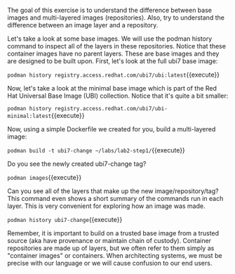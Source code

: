 The goal of this exercise is to understand the difference between base images and multi-layered images (repositories). Also, try to understand the difference between an image layer and a repository.


Let's take a look at some base images. We will use the podman history command to inspect all of the layers in these repositories. Notice that these container images have no parent layers. These are base images and they are designed to be built upon. First, let's look at the full ubi7 base image:

`podman history registry.access.redhat.com/ubi7/ubi:latest`{{execute}}

Now, let's take a look at the minimal base image which is part of the Red Hat Universal Base Image (UBI) collection. Notice that it's quite a bit smaller:

`podman history registry.access.redhat.com/ubi7/ubi-minimal:latest`{{execute}}

Now, using a simple Dockerfile we created for you, build a multi-layered image:

`podman build -t ubi7-change ~/labs/lab2-step1/`{{execute}}

Do you see the newly created ubi7-change tag?

`podman images`{{execute}}

Can you see all of the layers that make up the new image/repository/tag? This command even shows a short summary of the commands run in each layer. This is very convenient for exploring how an image was made.

`podman history ubi7-change`{{execute}}

Remember, it is important to build on a trusted base image from a trusted source (aka have provenance or maintain chain of custody). Container repositories are made up of layers, but we often refer to them simply as "container images" or containers. When architecting systems, we must be precise with our language or we will cause confusion to our end users.
